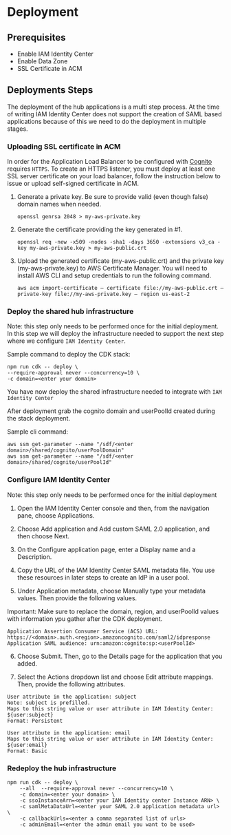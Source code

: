 # Deployment

## Prerequisites
-   Enable IAM Identity Center
-   Enable Data Zone    
-   SSL Certificate in ACM

## Deployments Steps
The deployment of the hub applications is a multi step process.
At the time of writing IAM Identity Center does not support the creation of SAML based applications because of this we need to do the deployment in multiple stages.  

### Uploading SSL certificate in ACM 

In order for the Application Load Balancer to be configured with [Cognito](https://docs.aws.amazon.com/elasticloadbalancing/latest/application/listener-authenticate-users.html#cognito-requirements) requires `HTTPS`. To create an HTTPS listener, you must deploy at least one SSL server certificate on your load balancer, follow the instruction below to issue or upload self-signed certificate in ACM.

1. Generate a private key. Be sure to provide valid (even though false) domain names when needed.
    ```shell
    openssl genrsa 2048 > my-aws-private.key
    ```
2. Generate the certificate providing the key generated in #1.
    ```shell
    openssl req -new -x509 -nodes -sha1 -days 3650 -extensions v3_ca -key my-aws-private.key > my-aws-public.crt
    ```
3. Upload the generated certificate (my-aws-public.crt) and the private key (my-aws-private.key) to AWS Certificate Manager. You will need to install AWS CLI and setup credentials to run the following command.
    ```shell
    aws acm import-certificate — certificate file://my-aws-public.crt — private-key file://my-aws-private.key — region us-east-2
    ```

### Deploy the shared hub infrastructure
Note: this step only needs to be performed once for the initial deployment.
In this step we will deploy the infrastructure needed to support the next step where we configure `IAM Identity Center`.

Sample command to deploy the CDK stack:
```
npm run cdk -- deploy \
--require-approval never --concurrency=10 \
-c domain=<enter your domain>
``` 

You have now deploy the shared infrastructure needed to integrate with `IAM Identity Center` 

After deployment grab the cognito domain and userPoolId created during the stack deployment.

Sample cli command:
```
aws ssm get-parameter --name "/sdf/<enter domain>/shared/cognito/userPoolDomain"
aws ssm get-parameter --name "/sdf/<enter domain>/shared/cognito/userPoolId"

```

### Configure IAM Identity Center
Note: this step only needs to be performed once for the initial deployment    

1.    Open the IAM Identity Center console and then, from the navigation pane, choose Applications.

2.    Choose Add application and Add custom SAML 2.0 application, and then choose Next.

3.    On the Configure application page, enter a Display name and a Description.

4.    Copy the URL of the IAM Identity Center SAML metadata file. You use these resources in later steps to create an IdP in a user pool.

5.    Under Application metadata, choose Manually type your metadata values. Then provide the following values.

Important: Make sure to replace the domain, region, and userPoolId values with information ypu gather after the CDK deployment.
```
Application Assertion Consumer Service (ACS) URL: https://<domain>.auth.<region>.amazoncognito.com/saml2/idpresponse
Application SAML audience: urn:amazon:cognito:sp:<userPoolId>
```

6.    Choose Submit. Then, go to the Details page for the application that you added.

7.    Select the Actions dropdown list and choose Edit attribute mappings. Then, provide the following attributes.
```
User attribute in the application: subject
Note: subject is prefilled.
Maps to this string value or user attribute in IAM Identity Center: ${user:subject}
Format: Persistent

User attribute in the application: email
Maps to this string value or user attribute in IAM Identity Center: ${user:email}
Format: Basic
```


### Redeploy the hub infrastructure

```
npm run cdk -- deploy \
    --all  --require-approval never --concurrency=10 \
    -c domain=<enter your domain> \
    -c ssoInstanceArn=<enter your IAM Identity center Instance ARN> \
    -c samlMetaDataUrl=<enter your SAML 2.0 application metadata url> \
    -c callbackUrls=<enter a comma separated list of urls>
    -c adminEmail=<enter the admin email you want to be used>
```
